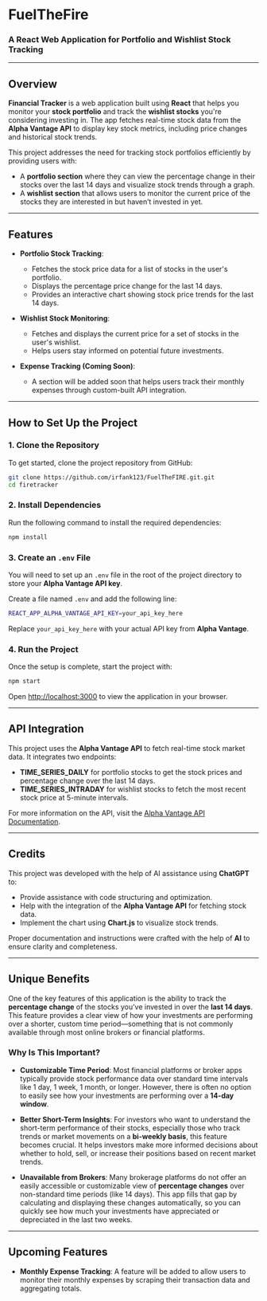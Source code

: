 # **FuelTheFire**

### A React Web Application for Portfolio and Wishlist Stock Tracking

---

## **Overview**
**Financial Tracker** is a web application built using **React** that helps you monitor your **stock portfolio** and track the **wishlist stocks** you're considering investing in. The app fetches real-time stock data from the **Alpha Vantage API** to display key stock metrics, including price changes and historical stock trends.

This project addresses the need for tracking stock portfolios efficiently by providing users with:
- A **portfolio section** where they can view the percentage change in their stocks over the last 14 days and visualize stock trends through a graph.
- A **wishlist section** that allows users to monitor the current price of the stocks they are interested in but haven’t invested in yet.

---

## **Features**
- **Portfolio Stock Tracking**:
  - Fetches the stock price data for a list of stocks in the user's portfolio.
  - Displays the percentage price change for the last 14 days.
  - Provides an interactive chart showing stock price trends for the last 14 days.

- **Wishlist Stock Monitoring**:
  - Fetches and displays the current price for a set of stocks in the user's wishlist.
  - Helps users stay informed on potential future investments.

- **Expense Tracking (Coming Soon)**:
  - A section will be added soon that helps users track their monthly expenses through custom-built API integration.

---

## **How to Set Up the Project**

### 1. Clone the Repository
To get started, clone the project repository from GitHub:
```bash
git clone https://github.com/irfank123/FuelTheFIRE.git.git
cd firetracker
```

### 2. Install Dependencies
Run the following command to install the required dependencies:
```bash
npm install
```

### 3. Create an `.env` File
You will need to set up an `.env` file in the root of the project directory to store your **Alpha Vantage API key**.

Create a file named `.env` and add the following line:
```bash
REACT_APP_ALPHA_VANTAGE_API_KEY=your_api_key_here
```

Replace `your_api_key_here` with your actual API key from **Alpha Vantage**.

### 4. Run the Project
Once the setup is complete, start the project with:
```bash
npm start
```

Open [http://localhost:3000](http://localhost:3000) to view the application in your browser.

---

## **API Integration**

This project uses the **Alpha Vantage API** to fetch real-time stock market data. It integrates two endpoints:

- **TIME_SERIES_DAILY** for portfolio stocks to get the stock prices and percentage change over the last 14 days.
- **TIME_SERIES_INTRADAY** for wishlist stocks to fetch the most recent stock price at 5-minute intervals.

For more information on the API, visit the [Alpha Vantage API Documentation](https://www.alphavantage.co/documentation/).

---

## **Credits**

This project was developed with the help of AI assistance using **ChatGPT** to:

- Provide assistance with code structuring and optimization.
- Help with the integration of the **Alpha Vantage API** for fetching stock data.
- Implement the chart using **Chart.js** to visualize stock trends.

Proper documentation and instructions were crafted with the help of **AI** to ensure clarity and completeness.

---


## **Unique Benefits**

One of the key features of this application is the ability to track the **percentage change** of the stocks you’ve invested in over the **last 14 days**. This feature provides a clear view of how your investments are performing over a shorter, custom time period—something that is not commonly available through most online brokers or financial platforms.

### **Why Is This Important?**
- **Customizable Time Period**: Most financial platforms or broker apps typically provide stock performance data over standard time intervals like 1 day, 1 week, 1 month, or longer. However, there is often no option to easily see how your investments are performing over a **14-day window**.
  
- **Better Short-Term Insights**: For investors who want to understand the short-term performance of their stocks, especially those who track trends or market movements on a **bi-weekly basis**, this feature becomes crucial. It helps investors make more informed decisions about whether to hold, sell, or increase their positions based on recent market trends.

- **Unavailable from Brokers**: Many brokerage platforms do not offer an easily accessible or customizable view of **percentage changes** over non-standard time periods (like 14 days). This app fills that gap by calculating and displaying these changes automatically, so you can quickly see how much your investments have appreciated or depreciated in the last two weeks.

--- 

## **Upcoming Features**
- **Monthly Expense Tracking**: A feature will be added to allow users to monitor their monthly expenses by scraping their transaction data and aggregating totals.
